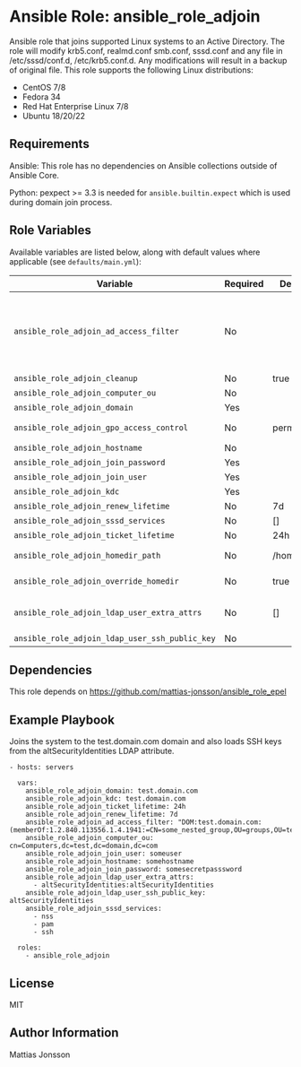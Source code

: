 Ansible Role: ansible_role_adjoin
=========

Ansible role that joins supported Linux systems to an Active Directory. The role will modify krb5.conf, realmd.conf smb.conf, sssd.conf and any file in /etc/sssd/conf.d, /etc/krb5.conf.d. Any modifications will result in a backup of original file.
This role supports the following Linux distributions:

<ul>
<li>CentOS 7/8
<li>Fedora 34
<li>Red Hat Enterprise Linux 7/8
<li>Ubuntu 18/20/22
</ul>

Requirements
------------

Ansible:
This role has no dependencies on Ansible collections outside of Ansible Core.

Python:
pexpect >= 3.3 is needed for `ansible.builtin.expect` which is used during domain join process.


Role Variables
--------------

Available variables are listed below, along with default values where applicable (see `defaults/main.yml`):

| Variable | Required | Default | Comments |
| -------- | -------- | ------- | -------- |
| `ansible_role_adjoin_ad_access_filter` | No | | Access filter as per sssd-ad manpage, e.g. `DOM:test.domain.com:(memberOf:1.2.840.113556.1.4.1941:=CN=some_nested_group,OU=groups,OU=testing,DC=test,DC=domain,DC=com)` would allow access from anyone members/nested groups listed in the some_nested_group group, make note of that nested groups need the OID for LDAP_MATCHING_RULE_IN_CHAIN specified, as done through 1.2.840.113556.1.4.1941 in the above example. For a regular non group without support for nesting one could simply specify the following: `test.domain.com:(memberOf=CN=some_group,OU=groups,OU=testing,DC=test,DC=domain,DC=com)`. |
| `ansible_role_adjoin_cleanup` | No | true | Enable cleanup of any files in the .d folders of krb5 and sssd, default is true. |
| `ansible_role_adjoin_computer_ou` | No | | The full path to the OU where the computer account should be created. |
| `ansible_role_adjoin_domain` | Yes | | Name of the Active Directory domain that will be joined. |
| `ansible_role_adjoin_gpo_access_control` | No | permissive | Configures SSSD GPO-based accesscontrol. Default is permissive, which specifies that GPO-based access control is evaulated but not enforced. Valied values are `permissive`, `enforcing` and `disabled`. |
| `ansible_role_adjoin_hostname` | No | | Optionally specify an hostname to be set when running the role. |
| `ansible_role_adjoin_join_password` | Yes | | Password for the account used to join the system to Active Directory. |
| `ansible_role_adjoin_join_user` | Yes | | Username of the account used to join the system to Active Directory. |
| `ansible_role_adjoin_kdc` | Yes | | FQDN of the KDC of the domain. |
| `ansible_role_adjoin_renew_lifetime` | No | 7d | Renew time for the kerberos ticket. Default is 7 days. |
| `ansible_role_adjoin_sssd_services` | No | [] | A list of services that would work with SSSD. Default is nss and pam. |
| `ansible_role_adjoin_ticket_lifetime` | No | 24h | Lifetime of the kerberos ticket. |
| `ansible_role_adjoin_homedir_path` | No | /home/%f | Path to the homedir of the user, default is `/home/%f` which would result in /home/<username>@test.domain.com in the test.domain.com domain. |
| `ansible_role_adjoin_override_homedir` | No | true | Override the path to the homedir supplied by the Active directory, default is true. The path would be whatever path is specifed in ansible_role_adjoin_homedir_path. |
| `ansible_role_adjoin_ldap_user_extra_attrs` | No | [] | List of LDAP attributes that SSSD would fetch along with the usual set of user attributes, ex `altSecurityIdentities:altSecurityIdentities` if one would like to load SSH keys etc from altSecurityIdentities. |
| `ansible_role_adjoin_ldap_user_ssh_public_key` | No | | The LDAP attribute that contains the user's SSH public keys. |


Dependencies
------------

This role depends on https://github.com/mattias-jonsson/ansible_role_epel

Example Playbook
----------------

Joins the system to the test.domain.com domain and also loads SSH keys from the altSecurityIdentities LDAP attribute.

    - hosts: servers

      vars:
        ansible_role_adjoin_domain: test.domain.com
        ansible_role_adjoin_kdc: test.domain.com
        ansible_role_adjoin_ticket_lifetime: 24h
        ansible_role_adjoin_renew_lifetime: 7d
        ansible_role_adjoin_ad_access_filter: "DOM:test.domain.com:(memberOf:1.2.840.113556.1.4.1941:=CN=some_nested_group,OU=groups,OU=testing,DC=test,DC=domain,DC=com)"
        ansible_role_adjoin_computer_ou: cn=Computers,dc=test,dc=domain,dc=com
        ansible_role_adjoin_join_user: someuser
        ansible_role_adjoin_hostname: somehostname
        ansible_role_adjoin_join_password: somesecretpasssword
        ansible_role_adjoin_ldap_user_extra_attrs:
          - altSecurityIdentities:altSecurityIdentities
        ansible_role_adjoin_ldap_user_ssh_public_key: altSecurityIdentities
        ansible_role_adjoin_sssd_services:
          - nss
          - pam
          - ssh

      roles:
        - ansible_role_adjoin

License
-------

MIT

Author Information
------------------

Mattias Jonsson
